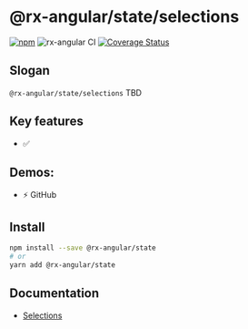 # @rx-angular/state/selections

[![npm](https://img.shields.io/npm/v/%40rx-angular%2Fcdk.svg)](https://www.npmjs.com/package/%40rx-angular%2Fcdk)
![rx-angular CI](https://github.com/rx-angular/rx-angular/workflows/rx-angular%20CI/badge.svg?branch=master)
[![Coverage Status](https://raw.githubusercontent.com/rx-angular/rx-angular/github-pages/docs/test-coverage/cdk/jest-coverage-badge.svg)](https://rx-angular.github.io/rx-angular/test-coverage/cdk/lcov-report/index.html)

## Slogan

`@rx-angular/state/selections` TBD

## Key features

- ✅

## Demos:

- ⚡ GitHub

## Install

```bash
npm install --save @rx-angular/state
# or
yarn add @rx-angular/state
```

## Documentation

- [Selections](https://rx-angular.io/docs/state/selections)
